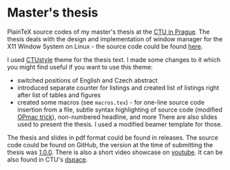 # Master's thesis

PlainTeX source codes of my master's thesis at the [CTU in Prague](https://fit.cvut.cz).
The thesis deals with the design and implementation of window manager for the X11 Window System on Linux - the source code could be found [here](https://github.com/janbina/swm).

I used [CTUstyle](http://petr.olsak.net/ctustyle-e.html) theme for the thesis text.
I made some changes to it which you might find useful if you want to use this theme:
* switched positions of English and Czech abstract
* introduced separate counter for listings and created list of listings right after list of tables and figures
* created some macros (see `macros.tex`) - for one-line source code insertion from a file, subtle syntax highlighting of source code (modified [OPmac trick](http://petr.olsak.net/opmac-tricks-e.html)), non-numbered headline, and more
There are also slides used to present the thesis. I used a modified beamer template for those.

The thesis and slides in pdf format could be found in releases.
The source code could be found on GitHub, the version at the time of submitting the thesis was [1.0.0](https://github.com/janbina/swm/tree/1.0.0).
There is also a short video showcase on [youtube](https://www.youtube.com/watch?v=C-4S8lDN9vM). It can be also found in CTU's [dspace](https://dspace.cvut.cz/handle/10467/87816).
